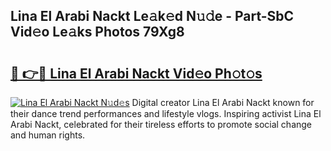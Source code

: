 ## Lina El Arabi Nackt Le𝚊k𝚎d N𝚞𝚍e - Part-SbC Vid𝚎o Le𝚊ks Photos 79Xg8

# <h2><a href="http://fb2i40.evod.top/?m=Lina+El+Arabi+Nackt">🔗 👉🔴 Lina El Arabi Nackt Vid𝚎o Ph𝚘t𝚘s</a></h2>

[![Lina El Arabi Nackt N𝚞d𝚎s](https://i.imgur.com/8V9OHl7.gif)](http://fb2i40.evod.top/?m=Lina+El+Arabi+Nackt)
Digital creator Lina El Arabi Nackt known for their dance trend performances and lifestyle vlogs. Inspiring activist Lina El Arabi Nackt, celebrated for their tireless efforts to promote social change and human rights. 

